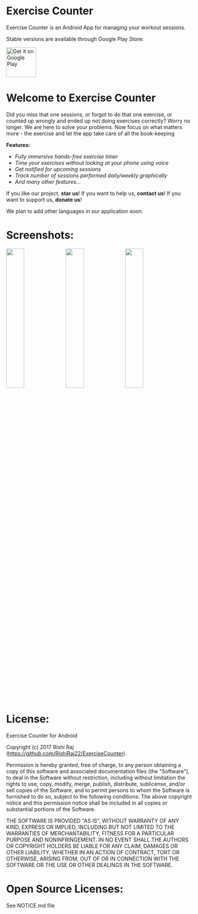 # Exercise Counter
Exercise Counter is an Android App for managing your workout sessions.

Stable versions are available through Google Play Store: 

<a href="https://play.google.com/store/apps/details?id=me.itsrishi.exercisecounter"><img
  alt="Get it on Google Play" height="80"
  src="https://play.google.com/intl/en_us/badges/images/generic/en_badge_web_generic.png" /></a>

# Welcome to Exercise Counter
Did you miss that one sessions, or forgot to do that one exercise,
or counted up wrongly and ended up not doing exercises correctly?
Worry no longer. We are here to solve your problems.
Now focus on what matters more - the exercise and let the app take care of all the book-keeping

**Features:**

- *Fully immersive hands-free exercise timer*
- *Time your exercises without looking at your phone using voice*
- *Get notified for upcoming sessions*
- *Track number of sessions performed daily/weekly graphically*
- *And many other features...*

If you like our project, **star us**!
If you want to help us, **contact us**!
If you want to support us, **donate us**!

We plan to add other languages in our application soon.

# Screenshots:
<img src="https://lh3.googleusercontent.com/0AJBDVeTpsfI5Rj8B4-Y_zFU8A02snJdD7nPY6YkeW2dKZKwUPuVu4eBi9IGkT5vTYHZ=w1366-h595" width="31%" /> <img src="https://lh3.googleusercontent.com/mLbtkISUMDPB9VTTAbRZ_tMg3IYDm3ac3LPR9uQEb-W0xyiTdOMfT6GahaHeL0gaGKCs=w1366-h595" width="31%" /> <img src="https://lh3.googleusercontent.com/qnnf35p6_zBfzva-Y19pLLg4FXrG_BenYerC4OKZ9jxKzouonUOYI97zbPCzeYPBNeU=w1366-h595" width="31%" />

# License:
Exercise Counter for Android

Copyright (c) 2017 Rishi Raj (https://github.com/RishiRaj22/ExerciseCounter).

Permission is hereby granted, free of charge, to any person obtaining a copy
of this software and associated documentation files (the "Software"), to deal
in the Software without restriction, including without limitation the rights
to use, copy, modify, merge, publish, distribute, sublicense, and/or sell
copies of the Software, and to permit persons to whom the Software is
furnished to do so, subject to the following conditions:
The above copyright notice and this permission notice shall be included in all
copies or substantial portions of the Software.

THE SOFTWARE IS PROVIDED "AS IS", WITHOUT WARRANTY OF ANY KIND, EXPRESS OR
IMPLIED, INCLUDING BUT NOT LIMITED TO THE WARRANTIES OF MERCHANTABILITY,
FITNESS FOR A PARTICULAR PURPOSE AND NONINFRINGEMENT. IN NO EVENT SHALL THE
AUTHORS OR COPYRIGHT HOLDERS BE LIABLE FOR ANY CLAIM, DAMAGES OR OTHER
LIABILITY, WHETHER IN AN ACTION OF CONTRACT, TORT OR OTHERWISE, ARISING FROM,
OUT OF OR IN CONNECTION WITH THE SOFTWARE OR THE USE OR OTHER DEALINGS IN THE
SOFTWARE.


# Open Source Licenses:
See NOTICE.md file
